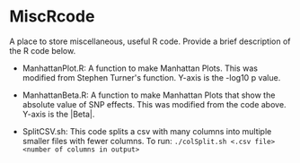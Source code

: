 # MiscRcode
A place to store miscellaneous, useful R code. Provide a brief description of the R code below.

* ManhattanPlot.R: A function to make Manhattan Plots. This was modified from Stephen Turner's function. Y-axis is the -log10 p value.

* ManhattanBeta.R: A function to make Manhattan Plots that show the absolute value of SNP effects. This was modified from the code above. Y-axis is the |Beta|.

* SplitCSV.sh: This code splits a csv with many columns into multiple smaller files with fewer columns. 
      To run: `./colSplit.sh <.csv file> <number of columns in output>`

